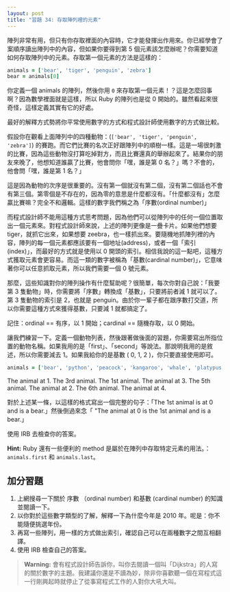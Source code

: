 ```yaml
---
layout: post
title: "習題 34: 存取陣列裡的元素"
---
```


陣列非常有用，但只有你存取裡面的內容時，它才能發揮出作用來。你已經學會了案順序讀出陣列中的內容，但如果你要得到第 5 個元素該怎麼辦呢？你需要知道如何存取陣列中的元素。存取第一個元素的方法是這樣的：

```ruby
animals = ['bear', 'tiger', 'penguin', 'zebra']
bear = animals[0]
```

你定義一個 animals 的陣列，然後你用 `0` 來存取第一個元素！？這是怎麼回事啊？因為數學裡面就是這樣，所以 Ruby 的陣列也是從 0 開始的。雖然看起來很奇怪，這樣定義其實有它的好處。

最好的解釋方式勢將你平常使用數字的方式和程式設計師使用數字的方式做比較。

假設你在觀看上面陣列中的四種動物：(`['bear', 'tiger', 'penguin', 'zebra']`) 的賽跑。而它們比賽的名次正好跟陣列中的順樹一樣。這是一場很刺激的比賽，因為這些動物沒打算吃掉對方，而且比賽還真的舉辦起來了。結果你的朋友來晚了，他想知道誰贏了比賽，他會問你「嘿，誰是第 0 名？」嗎？不會的，他會問「嘿，誰是第 1 名？」

這是因為動物的次序是很重要的。沒有第一個就沒有第二個，沒有第二個話也不會有第三個。第零個是不存在的，因為零的意思是什麼都沒有。「什麼都沒有」怎麼贏比賽嘛？完全不和邏輯。這樣的數字我們稱之為「序數(ordinal number)」

而程式設計師不能用這種方式思考問題，因為他們可以從陣列中的任何一個位置取出一個元素來。對程式設計師來說，上述的陣列更像是一疊卡片。如果他們想要 tiger，就抓它出來，如果想要 zeebra，也一樣抓出來。要隨機地抓陣列裡的內容，陣列的每一個元素都應該要有一個地址(address)，或者一個「索引(index)」，而最好的方式就是使用以 0 開頭的索引。相信我說的這一點吧，這種方式獲取元素會更容易。而這一類的數字被稱為「基數(cardinal number)」，它意味著你可以任意抓取元素，所以我們需要一個 0 號元素。

那麼，這些知識對你的陣列操作有什麼幫助呢？很簡單，每次你對自己說：「我要第 3 隻動物」時，你需要將「序數」轉換成「基數」，只要將前者減 1 就可以了。第 3 隻動物的索引是 2，也就是 penguin。由於你一輩子都在跟序數打交道，所以你需要這種方式來獲得基數，只要減 1 就都搞定了。

記住：ordinal == 有序，以 1 開始；cardinal == 隨機存取，以 0 開始。

讓我們練習一下。定義一個動物列表，然後跟著做後面的習題，你需要寫出所指位置的動物名稱。如果我用的是「first」、「second」等說法。那說明我用的是敘述，所以你需要減去 1。如果我給你的是基數 ( 0, 1, 2 )，你只要直接使用即可。

```ruby
animals = ['bear', 'python', 'peacock', 'kangaroo', 'whale', 'platypus']
```

The animal at 1.
The 3rd animal.
The 1st animal.
The animal at 3.
The 5th animal.
The animal at 2.
The 6th animal.
The animal at 4.

對於上述某一條，以這樣的格式寫出一個完整的句子：「The 1st animal is at 0 and is a bear.」然後倒過來念「 "The animal at 0 is the 1st animal and is a bear.」

使用 IRB 去檢查你的答案。

**Hint:** Ruby 還有一些便利的 method 是屬於在陣列中存取特定元素的用法。：`animals.first` 和 `animals.last`。 

## 加分習題

1. 上網搜尋一下關於 序數 （ordinal number) 和基數 (cardinal number) 的知識並閱讀一下。
2. 以你對於這些數字類型的了解，解釋一下為什麼今年是 2010 年。呢是：你不能隨便挑選年份。
3. 再寫一些陣列，用一樣的方式做出索引，確認自己可以在兩種數字之間互相翻譯。
4. 使用 IRB 檢查自己的答案。

> **Warning:** 會有程式設計師告訴你，叫你去閱讀一個叫「Dijkstra」的人寫的關於數字的主題。我建議你還是不讀為妙，除非你喜歡聽一個在寫程式這一行剛興起時就停止了從事寫程式工作的人對你大吼大叫。